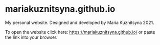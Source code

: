 # mariakuznitsyna.github.io
My personal website.
Designed and developed by Maria Kuznitsyna 2021.

To open the website click here: https://mariakuznitsyna.github.io/
or paste the link into your browser.
